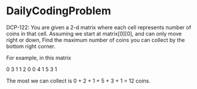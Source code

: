 # DailyCodingProblem

DCP-122:
You are given a 2-d matrix where each cell represents number of coins in that cell. 
Assuming we start at matrix[0][0], and can only move right or down,
Find the maximum number of coins you can collect by the bottom right corner.

For example, in this matrix

0 3 1 1
2 0 0 4
1 5 3 1

The most we can collect is 0 + 2 + 1 + 5 + 3 + 1 = 12 coins.